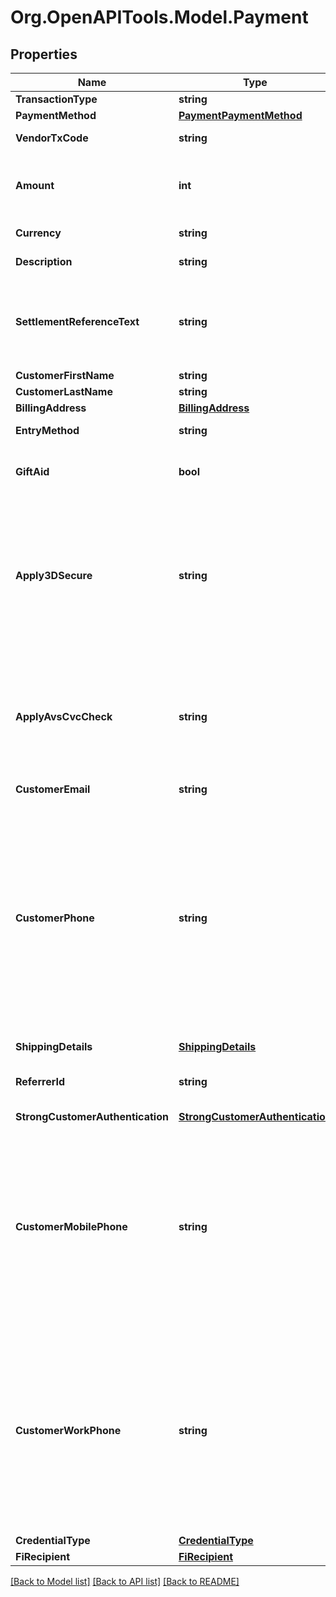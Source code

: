 # Org.OpenAPITools.Model.Payment

## Properties

Name | Type | Description | Notes
------------ | ------------- | ------------- | -------------
**TransactionType** | **string** | The type of the transaction | [optional] 
**PaymentMethod** | [**PaymentPaymentMethod**](PaymentPaymentMethod.md) |  | [optional] 
**VendorTxCode** | **string** | Your unique reference for this transaction. | [optional] 
**Amount** | **int** | The amount charged to the customer in the smallest currency unit. (e.g 100 pence to charge £1.00, or 1 to charge ¥1 (0-decimal currency). | [optional] 
**Currency** | **string** | The currency of the amount in 3 letter [ISO 4217](https://en.wikipedia.org/wiki/ISO_4217) format. | [optional] 
**Description** | **string** | A brief description of the goods or services purchased. | [optional] 
**SettlementReferenceText** | **string** | A unique reference that you may wish to be displayed on your acquirer&#39;s settlement report (Not enabled for all acquirers. Please contact support for supported acquirers). | [optional] 
**CustomerFirstName** | **string** | Customer&#39;s first names. | [optional] 
**CustomerLastName** | **string** | Customer&#39;s last name. | [optional] 
**BillingAddress** | [**BillingAddress**](BillingAddress.md) |  | [optional] 
**EntryMethod** | **string** | The method used to capture card data. | [optional] [default to EntryMethodEnum.Ecommerce]
**GiftAid** | **bool** | Identifies the customer has ticked a box to indicate that they wish to receive tax back on their donation. | [optional] [default to false]
**Apply3DSecure** | **string** | Use this field to override your default account level 3D Secure settings  * &#x60;UseMSPSetting&#x60; - Use default MySagePay settings.  * &#x60;Force&#x60; - Apply authentication even if turned off.  * &#x60;Disable&#x60; - Only use this if you intend to use an SCA Exemption. See [here](https://developer-eu.elavon.com/docs/opayo/3d-secure-authentication/sca-exemptions) for more information.  * &#x60;ForceIgnoringRules&#x60; - Apply authentication but ignore rules.  | [optional] 
**ApplyAvsCvcCheck** | **string** | Use this field to override your default account level AVS CVC settings.  * &#x60;UseMSPSetting&#x60; - Use default MySagePay settings.  * &#x60;Force&#x60; - Apply authentication even if turned off.  * &#x60;Disable&#x60; - Disable authentication and rules.  * &#x60;ForceIgnoringRules&#x60; - Apply authentication but ignore rules.  | [optional] 
**CustomerEmail** | **string** | Customer&#39;s email address. | [optional] 
**CustomerPhone** | **string** | Customer&#39;s home phone number (this could also be the same as their mobile phone number if they do not have a home phone). The customerPhone must be in the format of &#x60;+&#x60; and &#x60;country code&#x60; and &#x60;phone number&#x60;. Example: For a UK phone number of &#x60;03069 990210&#x60;, you will submit the following: &#x60;+443069990210&#x60;. When using the &#x60;strongCustomerAuthentication&#x60; object, it is advisable to provide this data if the cardholder has it. This will assist the card issuer when determining the 3D Secure authentication result.  | [optional] 
**ShippingDetails** | [**ShippingDetails**](ShippingDetails.md) |  | [optional] 
**ReferrerId** | **string** | This can be used to send the unique reference for the partner that referred the merchant to Opayo. | [optional] 
**StrongCustomerAuthentication** | [**StrongCustomerAuthentication**](StrongCustomerAuthentication.md) |  | [optional] 
**CustomerMobilePhone** | **string** | The mobile number of the customer.    The customerMobilePhone must be in the format of &#x60;+&#x60; and &#x60;country code&#x60; and &#x60;phone number&#x60;.    Example: For a UK phone number of &#x60;07234 567891&#x60;, you will submit the following: &#x60;+447234567891&#x60;    When using the &#x60;strongCustomerAuthentication&#x60; object, it is advisable to provide this data if the cardholder has it. This will assist the card issuer when determining the 3D Secure authentication result.  | [optional] 
**CustomerWorkPhone** | **string** | The work phone number of the customer.    The customerWorkPhone must be in the format of &#x60;+&#x60; and &#x60;country code&#x60; and &#x60;phone number&#x60;.    Example: For a UK phone number of &#x60;01234 567891&#x60;, you will submit the following: &#x60;+441234567891&#x60;    When using the &#x60;strongCustomerAuthentication&#x60; object, it is advisable to provide this data if the cardholder has it. This will assist the card issuer when determining the 3D Secure authentication result.  | [optional] 
**CredentialType** | [**CredentialType**](CredentialType.md) |  | [optional] 
**FiRecipient** | [**FiRecipient**](FiRecipient.md) |  | [optional] 

[[Back to Model list]](../README.md#documentation-for-models) [[Back to API list]](../README.md#documentation-for-api-endpoints) [[Back to README]](../README.md)

